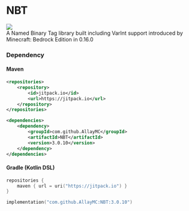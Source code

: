 # NBT
[![](https://jitpack.io/v/AllayMC/NBT.svg)](https://jitpack.io/#AllayMC/NBT)  
A Named Binary Tag library built including VarInt support introduced by Minecraft: Bedrock Edition in 0.16.0

### Dependency 

#### Maven
```xml
<repositories>
    <repository>
        <id>jitpack.io</id>
        <url>https://jitpack.io</url>
    </repository>
</repositories>

<dependencies>
    <dependency>
        <groupId>com.github.AllayMC</groupId>
        <artifactId>NBT</artifactId>
        <version>3.0.10</version>
    </dependency>
</dependencies>
```

#### Gradle (Kotlin DSL)

```kt
repositories {
    maven { url = uri("https://jitpack.io") }
}

implementation("com.github.AllayMC:NBT:3.0.10")
```
